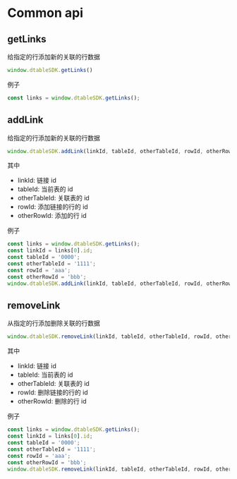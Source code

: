 # Common api

## getLinks

给指定的行添加新的关联的行数据

```javascript
window.dtableSDK.getLinks()
```

例子

```javascript
const links = window.dtableSDK.getLinks();
```


## addLink

给指定的行添加新的关联的行数据

```javascript
window.dtableSDK.addLink(linkId, tableId, otherTableId, rowId, otherRowId)
```

其中

* linkId: 链接 id
* tableId: 当前表的 id
* otherTableId: 关联表的 id
* rowId: 添加链接的行的 id
* otherRowId: 添加的行 id

例子

```javascript
const links = window.dtableSDK.getLinks();
const linkId = links[0].id;
const tableId = '0000';
const otherTableId = '1111';
const rowId = 'aaa';
const otherRowId = 'bbb';
window.dtableSDK.addLink(linkId, tableId, otherTableId, rowId, otherRowId)
```

## removeLink

从指定的行添加删除关联的行数据

```javascript
window.dtableSDK.removeLink(linkId, tableId, otherTableId, rowId, otherRowId)
```

其中

* linkId: 链接 id
* tableId: 当前表的 id
* otherTableId: 关联表的 id
* rowId: 删除链接的行的 id
* otherRowId: 删除的行 id

例子

```javascript
const links = window.dtableSDK.getLinks();
const linkId = links[0].id;
const tableId = '0000';
const otherTableId = '1111';
const rowId = 'aaa';
const otherRowId = 'bbb';
window.dtableSDK.removeLink(linkId, tableId, otherTableId, rowId, otherRowId);
```


